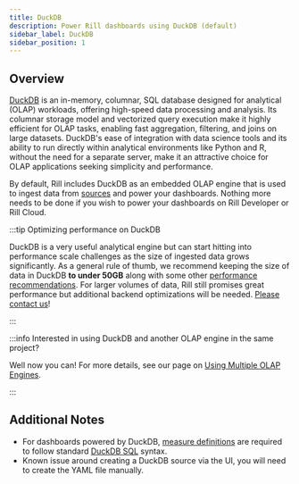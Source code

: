 ```yaml
---
title: DuckDB
description: Power Rill dashboards using DuckDB (default)
sidebar_label: DuckDB
sidebar_position: 1
---
```


## Overview

[DuckDB](https://duckdb.org/why_duckdb.html) is an in-memory, columnar, SQL database designed for analytical (OLAP) workloads, offering high-speed data processing and analysis. Its columnar storage model and vectorized query execution make it highly efficient for OLAP tasks, enabling fast aggregation, filtering, and joins on large datasets. DuckDB's ease of integration with data science tools and its ability to run directly within analytical environments like Python and R, without the need for a separate server, make it an attractive choice for OLAP applications seeking simplicity and performance. 

By default, Rill includes DuckDB as an embedded OLAP engine that is used to ingest data from [sources](../connectors/connectors.md) and power your dashboards. Nothing more needs to be done if you wish to power your dashboards on Rill Developer or Rill Cloud. 

:::tip Optimizing performance on DuckDB

DuckDB is a very useful analytical engine but can start hitting into performance scale challenges as the size of ingested data grows significantly. As a general rule of thumb, we recommend keeping the size of data in DuckDB **to under 50GB** along with some other [performance recommendations](../../deploy/performance.md). For larger volumes of data, Rill still promises great performance but additional backend optimizations will be needed. [Please contact us](/contact)!

:::

:::info Interested in using DuckDB and another OLAP engine in the same project?

Well now you can! For more details, see our page on [Using Multiple OLAP Engines](multiple-olap.md).

:::

## Additional Notes

- For dashboards powered by DuckDB, [measure definitions](/define/metrics-view/metrics-view.md#measures) are required to follow standard [DuckDB SQL](https://duckdb.org/docs/sql/introduction) syntax.
- Known issue around creating a DuckDB source via the UI, you will need to create the YAML file manually.